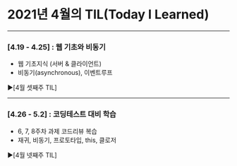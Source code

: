 # 2021년 4월의 TIL(Today I Learned)

---------------------------------------
### [4.19 - 4.25] : 웹 기초와 비동기
- 웹 기초지식 (서버 & 클라이언트)
- 비동기(asynchronous), 이벤트루프

▶[4월 셋째주 TIL]

---------------------------------------
### [4.26 - 5.2] : 코딩테스트 대비 학습
- 6, 7, 8주차 과제 코드리뷰 복습
- 재귀, 비동기, 프로토타입, this, 클로저

▶[4월 넷째주 TIL]
